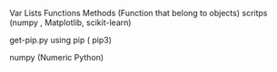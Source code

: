 Var
Lists
Functions
Methods (Function that belong to objects)
scritps (numpy , Matplotlib, scikit-learn)

get-pip.py
using pip ( pip3)

numpy (Numeric Python)